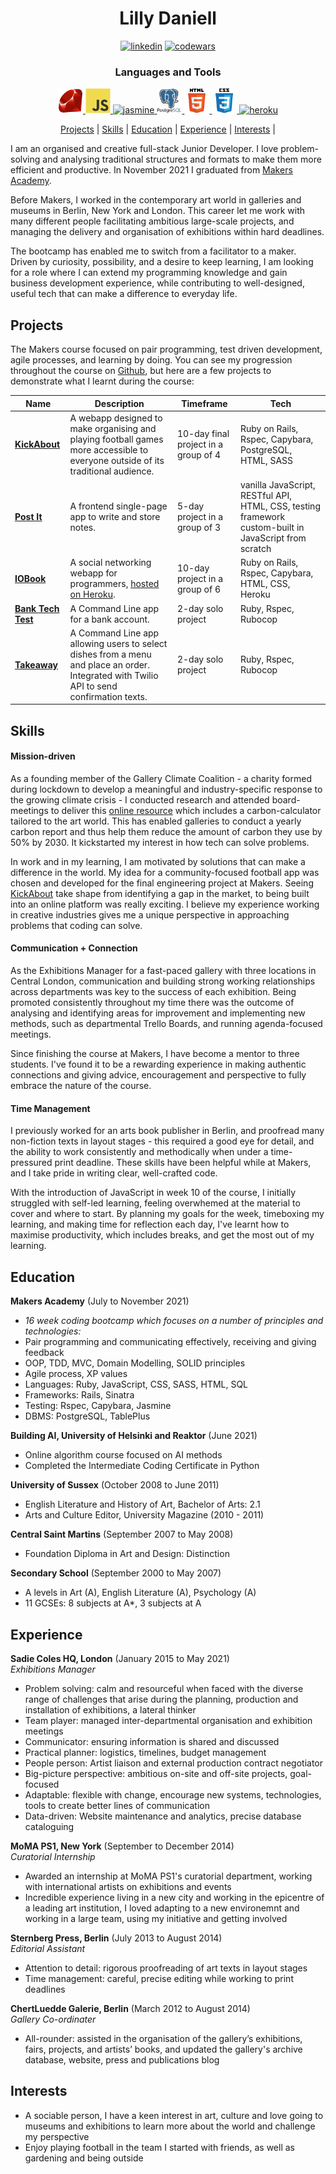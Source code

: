 <h1 align="center">Lilly Daniell</h1>
<p align="center"> <a href="https://www.linkedin.com/in/lilly-daniell-62bba152/" target="_blank" rel="noopener noreferrer"> <img src="https://cdn.jsdelivr.net/npm/simple-icons@3.0.1/icons/linkedin.svg" alt="linkedin" height="40" width="40"/></a>
<a href="https://www.codewars.com/users/lildann" target="_blank" rel="noopener noreferrer"> <img src="http://www.softlab.ntua.gr/~nickie/images/logo/codewars.png" alt="codewars" height="40" width="40"/></a></p>

<h3 align="center">Languages and Tools</h3>
<p align="center"> <a href="https://www.ruby-lang.org/en/" target="_blank"> <img src="https://raw.githubusercontent.com/devicons/devicon/master/icons/ruby/ruby-original.svg" alt="ruby" width="40" height="40"/> </a>
<a href="https://developer.mozilla.org/en-US/docs/Web/JavaScript" target="_blank"> <img src="https://raw.githubusercontent.com/devicons/devicon/master/icons/javascript/javascript-original.svg" alt="javascript" width="40" height="40"/> </a> 
<a href="https://jasmine.github.io/" target="_blank"> <img src="https://www.vectorlogo.zone/logos/jasmine/jasmine-icon.svg" alt="jasmine" width="40" height="40"/> </a>
<a href="https://www.postgresql.org" target="_blank"> <img src="https://raw.githubusercontent.com/devicons/devicon/master/icons/postgresql/postgresql-original-wordmark.svg" alt="postgresql" width="40" height="40"/> </a> 
<a href="https://developer.mozilla.org/en-US/docs/Glossary/HTML" target="_blank"> <img src="https://raw.githubusercontent.com/devicons/devicon/master/icons/html5/html5-original-wordmark.svg" alt="html5" width="40" height="40"/> </a> 
<a href="https://www.w3schools.com/css/" target="_blank"> <img src="https://raw.githubusercontent.com/devicons/devicon/master/icons/css3/css3-original-wordmark.svg" alt="css3" width="40" height="40"/> </a> 
<a href="https://heroku.com" target="_blank"> <img src="https://www.vectorlogo.zone/logos/heroku/heroku-icon.svg" alt="heroku" width="40" height="40"/></a></p>

<div align="center">

[Projects](#projects) |
[Skills](#skills) |
[Education](#education) |
[Experience](#experience) |
[Interests](#interests) |

</div>

I am an organised and creative full-stack Junior Developer. I love problem-solving and analysing traditional structures and formats to make them more efficient and productive. In November 2021 I graduated from [Makers Academy](#projects).

Before Makers, I worked in the contemporary art world in galleries and museums in Berlin, New York and London. This career let me work with many different people facilitating ambitious large-scale projects, and managing the delivery and organisation of exhibitions within hard deadlines. 

The bootcamp has enabled me to switch from a facilitator to a maker. Driven by curiosity, possibility, and a desire to keep learning, I am looking for a role where I can extend my programming knowledge and gain business development experience, while contributing to well-designed, useful tech that can make a difference to everyday life.


## Projects

The Makers course focused on pair programming, test driven development, agile processes, and learning by doing. You can see my progression throughout the course on [Github](https://github.com/lildann/), but here are a few projects to demonstrate what I learnt during the course:

| Name                         | Description       | Timeframe              | Tech |
| ---------------------------- | ----------------- | ----------------- | ----------|
| **[KickAbout](https://github.com/lildann/kickabout)** | A webapp designed to make organising and playing football games more accessible to everyone outside of its traditional audience. | 10-day final project in a group of 4 | Ruby on Rails, Rspec, Capybara, PostgreSQL, HTML, SASS |
| **[Post It](https://lildann.github.io/notes_app/)** | A frontend single-page app to write and store notes. | 5-day project in a group of 3 | vanilla JavaScript, RESTful API, HTML, CSS, testing framework custom-built in JavaScript from scratch |
| **[IOBook](https://github.com/lildann/iobook)** | A social networking webapp for programmers, [hosted on Heroku](https://iobook.herokuapp.com/). | 10-day project in a group of 6 | Ruby on Rails, Rspec, Capybara, HTML, CSS, Heroku |
| **[Bank Tech Test](https://github.com/lildann/bank-tech-test)** | A Command Line app for a bank account. | 2-day solo project | Ruby, Rspec, Rubocop | 
| **[Takeaway](https://github.com/lildann/takeaway-challenge)**| A Command Line app allowing users to select dishes from a menu and place an order. Integrated with Twilio API to send confirmation texts. | 2-day solo project | Ruby, Rspec, Rubocop |


## Skills

#### Mission-driven 
As a founding member of the Gallery Climate Coalition - a charity formed during lockdown to develop a meaningful and industry-specific response to the growing climate crisis - I conducted research and attended board-meetings to deliver this [online resource](https://galleryclimatecoalition.org/) which includes a carbon-calculator tailored to the art world. This has enabled galleries to conduct a yearly carbon report and thus help them reduce the amount of carbon they use by 50% by 2030. It kickstarted my interest in how tech can solve problems. 

In work and in my learning, I am motivated by solutions that can make a difference in the world. My idea for a community-focused football app was chosen and developed for the final engineering project at Makers. Seeing [KickAbout](https://github.com/lildann/kickabout) take shape from identifying a gap in the market, to being built into an online platform was really exciting. I believe my experience working in creative industries gives me a unique perspective in approaching problems that coding can solve. 

#### Communication + Connection 
As the Exhibitions Manager for a fast-paced gallery with three locations in Central London, communication and building strong working relationships across departments was key to the success of each exhibition. Being promoted consistently throughout my time there was the outcome of analysing and identifying areas for improvement and implementing new methods, such as departmental Trello Boards, and running agenda-focused meetings. 

Since finishing the course at Makers, I have become a mentor to three students. I've found it to be a rewarding experience in making authentic connections and giving advice, encouragement and perspective to fully embrace the nature of the course.  

#### Time Management
I previously worked for an arts book publisher in Berlin, and proofread many non-fiction texts in layout stages - this required a good eye for detail, and the ability to work consistently and methodically when under a time-pressured print deadline. These skills have been helpful while at Makers, and I take pride in writing clear, well-crafted code. 

With the introduction of JavaScript in week 10 of the course, I initially struggled with self-led learning, feeling overwhemed at the material to cover and where to start. By planning my goals for the week, timeboxing my learning, and making time for reflection each day, I've learnt how to maximise productivity, which includes breaks, and get the most out of my learning.  


## Education

**Makers Academy** (July to November 2021)
- *16 week coding bootcamp which focuses on a number of principles and technologies:*
- Pair programming and communicating effectively, receiving and giving feedback 
- OOP, TDD, MVC, Domain Modelling, SOLID principles
- Agile process, XP values
- Languages: Ruby, JavaScript, CSS, SASS, HTML, SQL
- Frameworks: Rails, Sinatra
- Testing: Rspec, Capybara, Jasmine 
- DBMS: PostgreSQL, TablePlus


**Building AI, University of Helsinki and Reaktor** (June 2021)
- Online algorithm course focused on AI methods
- Completed the Intermediate Coding Certificate in Python


**University of Sussex** (October 2008 to June 2011)
- English Literature and History of Art, Bachelor of Arts: 2.1
- Arts and Culture Editor, University Magazine (2010 - 2011)


**Central Saint Martins** (September 2007 to May 2008)
- Foundation Diploma in Art and Design: Distinction


**Secondary School** (September 2000 to May 2007)
- A levels in Art (A), English Literature (A), Psychology (A)
- 11 GCSEs: 8 subjects at A*, 3 subjects at A


## Experience

**Sadie Coles HQ, London** (January 2015 to May 2021)  
_Exhibitions Manager_

- Problem solving: calm and resourceful when faced with the diverse range of challenges that arise during the planning, production and installation of exhibitions, a lateral thinker
- Team player: managed inter-departmental organisation and exhibition meetings
- Communicator: ensuring information is shared and discussed
- Practical planner: logistics, timelines, budget management
- People person: Artist liaison and external production contract negotiator
- Big-picture perspective: ambitious on-site and off-site projects, goal-focused 
- Adaptable: flexible with change, encourage new systems, technologies, tools to create better lines of communication 
- Data-driven: Website maintenance and analytics, precise database cataloguing

**MoMA PS1, New York** (September to December 2014)  
_Curatorial Internship_

- Awarded an internship at MoMA PS1's curatorial department, working with international artists on exhibitions and events 
- Incredible experience living in a new city and working in the epicentre of a leading art institution, I loved adapting to a new environemnt and working in a large team, using my initiative and getting involved

**Sternberg Press, Berlin** (July 2013 to August 2014)  
_Editorial Assistant_

- Attention to detail: rigorous proofreading of art texts in layout stages
- Time management: careful, precise editing while working to print deadlines

**ChertLuedde Galerie, Berlin** (March 2012 to August 2014)  
_Gallery Co-ordinater_

- All-rounder: assisted in the organisation of the gallery’s exhibitions, fairs, projects, and artists’ books, and updated the gallery's archive database, website, press and publications blog


## Interests

* A sociable person, I have a keen interest in art, culture and love going to museums and exhibitions to learn more about the world and challenge my perspective
* Enjoy playing football in the team I started with friends, as well as gardening and being outside

